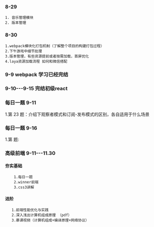 
### 8-29
```
1. 音乐管理模块
2. 版本管理
```
### 8-30
```
1.webpack模块化打包机制（了解整个项目的构建打包过程）
2.下午游戏中细节处理
3.版本管理，有些资源提前或者按需加载，首屏优化
4.laya资源加载流程 如何和微信搭配
```
### 9-9 webpack 学习已经完结

### 9-10---9-15 完结初级react

### 每日一题 9-11
   1.第 23 题：介绍下观察者模式和订阅-发布模式的区别，各自适用于什么场景

### 每日一题 9-16
   1.第   题:

### 高级前端 9-11---11.30
  #### 夯实基础
        1.每日一题
        2.winner前端
        3.css3讲解
  #### 进阶
       1.前端性能优化与实践
       2.深入浅出计算机组成原理 （pdf）
       3.慕课视频（计算机组成+编译原理+网络协议）




